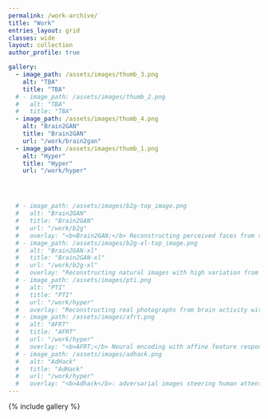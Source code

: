 ```yaml
---
permalink: /work-archive/
title: "Work"
entries_layout: grid
classes: wide
layout: collection
author_profile: true

gallery:
  - image_path: /assets/images/thumb_3.png
    alt: "TBA"
    title: "TBA"
  # - image_path: /assets/images/thumb_2.png
  #   alt: "TBA"
  #   title: "TBA"
  - image_path: /assets/images/thumb_4.png
    alt: "Brain2GAN"
    title: "Brain2GAN"
    url: "/work/brain2gan"
  - image_path: /assets/images/thumb_1.png
    alt: "Hyper"
    title: "Hyper"
    url: "/work/hyper"




  # - image_path: /assets/images/b2g-top_image.png
  #   alt: "Brain2GAN"
  #   title: "Brain2GAN"
  #   url: "/work/b2g"
  #   overlay: "<b>Brain2GAN;</b> Reconstructing perceived faces from the primate brain via StyleGAN"
  # - image_path: /assets/images/b2g-xl-top_image.png
  #   alt: "Brain2GAN-xl"
  #   title: "Brain2GAN-xl"
  #   url: "/work/b2g-xl"
  #   overlay: "Reconstructing natural images with high variation from the primate brain via StyleGAN-xl"
  # - image_path: /assets/images/pti.png
  #   alt: "PTI"
  #   title: "PTI"
  #   url: "/work/hyper"
  #   overlay: "Reconstructing real photographs from brain activity with Brain2GAN and PTI"
  # - image_path: /assets/images/afrt.png
  #   alt: "AFRT"
  #   title: "AFRT"
  #   url: "/work/hyper"
  #   overlay: "<b>AFRT;</b> Neural encoding with affine feature response transforms"
  # - image_path: /assets/images/adhack.png
  #   alt: "AdHack"
  #   title: "AdHack"
  #   url: "/work/hyper"
  #   overlay: "<b>Adhack</b>: adversarial images steering human attention"
---
```


<!-- [![Hyper](/assets/images/hyper.jpg){: width="250" }](/work/hyper) -->
{% include gallery %}